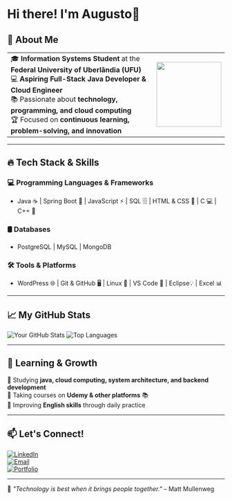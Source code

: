 # Hi there! I'm Augusto👋

## 🚀 About Me

<table border="0">
  <tr>
    <td>
      🎓 <b>Information Systems Student</b> at the <b>Federal University of Uberlândia (UFU)</b><br>
      💻 <b>Aspiring Full-Stack Java Developer & Cloud Engineer</b><br>
      📚 Passionate about <b>technology, programming, and cloud computing</b><br>
      🏆 Focused on <b>continuous learning, problem-solving, and innovation</b>
    </td>
    <td align="right">
      <img src="https://i.pinimg.com/originals/95/71/7f/95717f5700f2b66b58402f32f4915db7.gif" width="150"/>
    </td>
  </tr>
</table>


---

## 🔥 Tech Stack & Skills

### 💻 Programming Languages & Frameworks
- Java ☕ | Spring Boot 🚀 | JavaScript ⚡ | SQL 🗄️ | HTML & CSS 🎨 | C 💻 | C++ 💠

### 🛢️ Databases
- PostgreSQL | MySQL | MongoDB  

### 🛠️ Tools & Platforms
- WordPress 🌐 | Git & GitHub 🖥️ | Linux 🐧 | VS Code 📝 | Eclipse💡 | Excel 📊

---

## 📈 My GitHub Stats

![Your GitHub Stats](https://github-readme-stats.vercel.app/api?username=augustofaria2&show_icons=true&theme=radical) ![Top Languages](https://github-readme-stats.vercel.app/api/top-langs/?username=augustofaria2&layout=compact&theme=radical)

---

## 🌱 Learning & Growth

🔹 Studying **java, cloud computing, system architecture, and backend development**   
🔹 Taking courses on **Udemy & other platforms** 📚  
🔹 Improving **English skills** through daily practice  

---

## 📫 Let's Connect!

[![LinkedIn](https://img.shields.io/badge/-LinkedIn-blue?style=for-the-badge&logo=linkedin)](https://www.linkedin.com/in/augusto-faria21/)  
[![Email](https://img.shields.io/badge/-Email-red?style=for-the-badge&logo=gmail&logoColor=white)](mailto:augustofariapereira@hotmail.com)  
[![Portfolio](https://img.shields.io/badge/-Portfolio-black?style=for-the-badge&logo=github)](https://github.com/augustofaria2/)  

---

🚀 *"Technology is best when it brings people together."* – Matt Mullenweg
